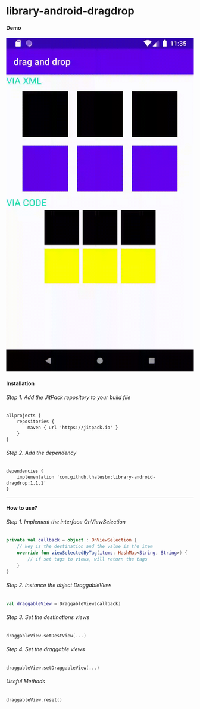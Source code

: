 # library-android-dragdrop

#### Demo

![](demo/demo.gif)

#### Installation

###### Step 1. Add the JitPack repository to your build file
```
allprojects {
    repositories {
        maven { url 'https://jitpack.io' }
    }
}
```

###### Step 2. Add the dependency
```
dependencies {
    implementation 'com.github.thalesbm:library-android-dragdrop:1.1.1'
}
```

------

#### How to use?

###### Step 1. Implement the interface OnViewSelection
```kotlin
private val callback = object : OnViewSelection {
    // key is the destination and the value is the item
    override fun viewSelectedByTag(items: HashMap<String, String>) {
        // if set tags to views, will return the tags
    }
}
```

###### Step 2. Instance the object DraggableView
```kotlin
val draggableView = DraggableView(callback)
```

###### Step 3. Set the destinations views
```kotlin
draggableView.setDestView(...)
```

###### Step 4. Set the draggable views
```kotlin
draggableView.setDraggableView(...)
```

###### Useful Methods
```kotlin
draggableView.reset()
```
